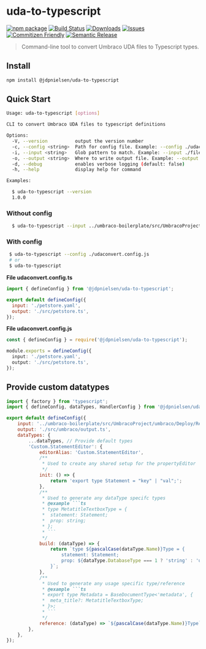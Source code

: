 # uda-to-typescript

[![npm package][npm-img]][npm-url]
[![Build Status][build-img]][build-url]
[![Downloads][downloads-img]][downloads-url]
[![Issues][issues-img]][issues-url]
[![Commitizen Friendly][commitizen-img]][commitizen-url]
[![Semantic Release][semantic-release-img]][semantic-release-url]

> Command-line tool to convert Umbraco UDA files to Typescript types.

## Install

```bash
npm install @jdpnielsen/uda-to-typescript
```

## Quick Start

```bash
Usage: uda-to-typescript [options]

CLI to convert Umbraco UDA files to typescript definitions

Options:
  -V, --version          output the version number
  -c, --config <string>  Path for config file. Example: --config ./udaconvert.config.ts
  -i, --input <string>   Glob pattern to match. Example: --input ./files/*.uda
  -o, --output <string>  Where to write output file. Example: --output ./file.ts
  -d, --debug            enables verbose logging (default: false)
  -h, --help             display help for command

Examples:

  $ uda-to-typescript --version
  1.0.0
```

### Without config

```bash
  $ uda-to-typescript --input ../umbraco-boilerplate/src/UmbracoProject/umbraco/Deploy/Revision/*.uda --output ./umbraco-sdk/types.ts
```

### With config

```bash
 $ uda-to-typescript --config ./udaconvert.config.js
 # or
 $ uda-to-typescript
```

**File udaconvert.config.ts**

```js
import { defineConfig } from '@jdpnielsen/uda-to-typescript';

export default defineConfig({
  input: './petstore.yaml',
  output: './src/petstore.ts',
});
```

**File udaconvert.config.js**

```ts
const { defineConfig } = require('@jdpnielsen/uda-to-typescript');

module.exports = defineConfig({
  input: './petstore.yaml',
  output: './src/petstore.ts',
});
```

## Provide custom datatypes

```js
import { factory } from 'typescript';
import { defineConfig, dataTypes, HandlerConfig } from '@jdpnielsen/uda-to-typescript';

export default defineConfig({
	input: '../umbraco-boilerplate/src/UmbracoProject/umbraco/Deploy/Revision/*.uda',
	output: './src/umbraco/output.ts',
	dataTypes: {
		...dataTypes, // Provide default types
		'Custom.StatementEditor': {
			editorAlias: 'Custom.StatementEditor',
			/**
			 * Used to create any shared setup for the propertyEditor
			 */
			init: () => {
				return 'export type Statement = "key" | "val";';
			},
			/**
			 * Used to generate any dataType specifc types
			 * @example ```ts
			 * type MetatitleTextboxType = {
			 * 	statement: Statement;
			 * 	prop: string;
			 * };
			 * ```
			 */
			build: (dataType) => {
				return `type ${pascalCase(dataType.Name)}Type = {
					statement: Statement;
					prop: ${dataType.DatabaseType === 1 ? 'string' : 'unknown'};
				}`;
			},
			/**
			 * Used to generate any usage specific type/reference
			 * @example ```ts
			 * export type Metadata = BaseDocumentType<'metadata', {
			 * 	meta_title?: MetatitleTextboxType;
			 * }>;
			 * ```
			 */
			reference: (dataType) => `${pascalCase(dataType.Name)}Type`,
		},
	},
});
```


[build-img]:https://github.com/jdpnielsen/uda-to-typescript/actions/workflows/release.yml/badge.svg
[build-url]:https://github.com/jdpnielsen/uda-to-typescript/actions/workflows/release.yml
[downloads-img]:https://img.shields.io/npm/dt/uda-to-typescript
[downloads-url]:https://www.npmtrends.com/uda-to-typescript
[npm-img]:https://img.shields.io/npm/v/uda-to-typescript
[npm-url]:https://www.npmjs.com/package/uda-to-typescript
[issues-img]:https://img.shields.io/github/issues/jdpnielsen/uda-to-typescript
[issues-url]:https://github.com/jdpnielsen/uda-to-typescript/issues
[semantic-release-img]:https://img.shields.io/badge/%20%20%F0%9F%93%A6%F0%9F%9A%80-semantic--release-e10079.svg
[semantic-release-url]:https://github.com/semantic-release/semantic-release
[commitizen-img]:https://img.shields.io/badge/commitizen-friendly-brightgreen.svg
[commitizen-url]:http://commitizen.github.io/cz-cli/
